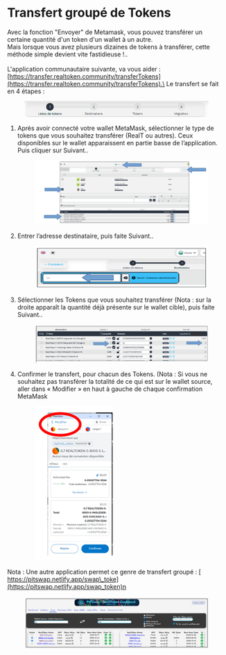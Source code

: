 # Transfert groupé de Tokens

Avec la fonction "Envoyer" de Metamask, vous pouvez transférer un certaine quantité d'un token d'un wallet à un autre.\
Mais lorsque vous avez plusieurs dizaines de tokens à transférer, cette méthode simple devient vite fastidieuse !..\
\
L'application communautaire suivante, va vous aider : [https://transfer.realtoken.community/transferTokens](https://transfer.realtoken.community/transferTokens).\
Le transfert se fait en 4 étapes :

<figure><img src="../.gitbook/assets/image (3) (1) (1) (1) (1) (1) (1) (1) (1) (1) (1) (1) (1) (1).png" alt="" width="563"><figcaption></figcaption></figure>

1.  Après avoir connecté votre wallet MetaMask, sélectionner le type de tokens que vous souhaitez transférer (RealT ou autres). Ceux disponibles sur le wallet apparaissent en partie basse de l’application. \
    Puis cliquer sur Suivant..

    <figure><img src="../.gitbook/assets/image (7) (1) (1) (1) (1).png" alt="" width="563"><figcaption></figcaption></figure>
2.  Entrer l’adresse destinataire, puis faite Suivant..

    <figure><img src="../.gitbook/assets/image (1) (1) (1) (1) (1) (1) (1) (1) (1) (1) (1) (1) (1) (1) (1) (1) (1) (1) (1) (1) (1) (1) (1) (1) (1) (1) (1) (1) (1) (1).png" alt="" width="420"><figcaption></figcaption></figure>
3.  Sélectionner les Tokens que vous souhaitez transférer  (Nota : sur la droite apparaît la quantité déjà présente sur le wallet cible), puis faite Suivant..

    <figure><img src="../.gitbook/assets/image (2) (1) (1) (1) (1) (1) (1) (1) (1) (1) (1) (1) (1) (1) (1) (1) (1) (1) (1).png" alt="" width="563"><figcaption></figcaption></figure>


4.  Confirmer le transfert, pour chacun des Tokens. (Nota : Si vous ne souhaitez pas transférer la totalité de ce qui est sur le wallet source, aller dans « Modifier » en haut à gauche de chaque confirmation MetaMask

    <figure><img src="../.gitbook/assets/image (4) (1) (1) (1) (1) (1) (1) (1) (1) (1) (1).png" alt=""><figcaption></figcaption></figure>

Nota : Une autre application permet ce genre de transfert groupé : [ \
&#x20;                                                                       https://pitswap.netlify.app/swap\_toke](https://pitswap.netlify.app/swap_token)n

<figure><img src="../.gitbook/assets/image (5) (1) (1) (1) (1) (1) (1) (1).png" alt=""><figcaption></figcaption></figure>

